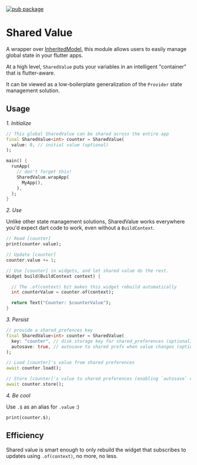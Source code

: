 [![pub package](https://img.shields.io/pub/v/shared_value.svg?style=for-the-badge)](https://pub.dartlang.org/packages/shared_value)

# Shared Value

A wrapper over [InheritedModel](https://api.flutter.dev/flutter/widgets/InheritedModel-class.html),
 this module allows users to easily manage global state in your flutter apps.

At a high level, `SharedValue` puts your variables in an intelligent "container" that is flutter-aware.

It can be viewed as a low-boilerplate generalization of the `Provider` state management solution.

## Usage

*1. Initialize*
    
```dart
// This global SharedValue can be shared across the entire app
final SharedValue<int> counter = SharedValue(
  value: 0, // initial value (optional)
);

main() {
  runApp(
    // don't forget this!
    SharedValue.wrapApp(
      MyApp(),
    ),
  );
}
```

*2. Use*

Unlike other state management solutions,
SharedValue works everywhere you'd expect dart code to work, even without a `BuildContext`.

```dart
// Read [counter]
print(counter.value);

// Update [counter]
counter.value += 1;

// Use [counter] in widgets, and let shared value do the rest.
Widget build(BuildContext context) {

  // The .of(context) bit makes this widget rebuild automatically
  int counterValue = counter.of(context);

  return Text("Counter: $counterValue");
}
```

*3. Persist*

```dart
// provide a shared_prefences key
final SharedValue<int> counter = SharedValue(
  key: "counter", // disk storage key for shared_preferences (optional)
  autosave: true, // autosave to shared prefs when value changes (optional)
);

// Load [counter]'s value from shared preferences
await counter.load();

// Store [counter]'s value to shared preferences (enabling `autosave` does this automatically)
await counter.store();
```

*4. Be cool*

Use `.$` as an alias for `.value` :)

```
print(counter.$);
```

## Efficiency

Shared value is smart enough to only rebuild the widget that subscribes to updates using `.of(context)`, no more, no less.
